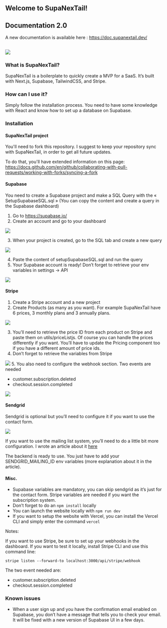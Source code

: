 ## Welcome to SupaNexTail!

## Documentation 2.0

A new documentation is available here : https://doc.supanextail.dev/

## ![](https://lh4.googleusercontent.com/0qrns6BGMEh95de3BAE12YRRJceEACWdH09Yj6r7J5MswKG_R6zv7jcHEOUWFiWa7_2Yr6n6m0gSHg7iLa4lb-E0jEqZH6uJHJg3aNjbYO9LGWtCVV4dIi6BKKYUAMiFfvEOtefl)

### What is SupaNexTail?

SupaNexTail is a boilerplate to quickly create a MVP for a SaaS. It’s built with Next.js, Supabase, TailwindCSS, and Stripe.

### How can I use it?

Simply follow the installation process. You need to have some knowledge with React and know how to set up a database on Supabase.

### Installation

#### SupaNexTail project

You'll need to fork this repository. I suggest to keep your repository sync with SupaNexTail, in order to get all future updates.

To do that, you'll have extended information on this page: https://docs.github.com/en/github/collaborating-with-pull-requests/working-with-forks/syncing-a-fork

#### Supabase

You need to create a Supabase project and make a SQL Query with the « SetupSupabaseSQL.sql » (You can copy the content and create a query in the Supabase dashboard)

1.  Go to https://supabase.io/
2.  Create an account and go to your dashboard

![](https://lh5.googleusercontent.com/8Ry_yqGbMp7-8obVn_62kE4pcyNf5u0FkWe_-Mhec1bHMoGJtCG18HUH2j8DwOyuplOpKoCgoMSOtFvTA3G4kkpDAITo_xI-RgkHo5Brh2aSgcqJjs21ZDsqXD9GxQORw4tn3sPH)

3.  When your project is created, go to the SQL tab and create a new query

![](https://lh6.googleusercontent.com/kg7pBNhb9P49vYOMMVhsD4JiMxXSqRSLFnU_BEDTUH19CYUVEPRmaxg5WC3Ef_M2e5Y23DhV6__h9xFKn2GgXkltWBV4su-h8s8qdsP1GaAGkL1Q7cjqQ-TN57VfnGLD1HZOiCDp)

4.  Paste the content of setupSupabaseSQL.sql and run the query
5.  Your Supabase account is ready! Don’t forget to retrieve your env variables in settings -> API

![](https://lh3.googleusercontent.com/FVmq_BSn4TB6ISx8B7WLa8biEm8kvcexqqzBMLmBtZt30NDz58Q7MV5umD0G_VccZ8LYmE_33z46Z-eLcR4Smg_mnKsU0ybC__tV__Jaet6T_YSJAcebbijvvyFUDLpBOTRty4pV)

#### Stripe

1.  Create a Stripe account and a new project
2.  Create Products (as many as you want). For example SupaNexTail have 6 prices, 3 monthly plans and 3 annually plans.

![](https://lh3.googleusercontent.com/G_MYkYXRoGJb2VhWf9GIP6J5Iis0F2gg1OMdHa6BY-3Rb3VUVGg-fUUOZX6wG1AjFLu-AvgOEml6MkivEZ_8WWaBSrp3OW8lDp7c00o1-TFAa-Z0vCcuL4YTUQcTCuVYQkBbA_Wx)

3.  You’ll need to retrieve the price ID from each product on Stripe and paste them on utils/priceListjs. Of course you can handle the prices differently if you want. You’ll have to update the Pricing component too if you have a different amount of price ids.
4.  Don’t forget to retrieve the variables from Stripe

![](https://lh4.googleusercontent.com/ASiVfOBvKvD_vnKL7rOiVFlyiG6kR_95e6kQHyv7H3grlNt5PRGBhv_pmszrZeJmdF5sWRq41IV4QdwzcoMW0esb9l5pR_aVCCym5I5ksipGhmSCVVaB4gGNa17GUfFD-0DL7HuP) 5. You also need to configure the webhook section. Two events are needed

- customer.subscription.deleted
- checkout.session.completed

![](https://lh3.googleusercontent.com/zYnWdnmHFX2uIpi_UzSIvDvqOP_cO8WWfsL-iRwifqHbiGcUy1322Jj8hMAqfId5oXdHpY26lNg154ASTa5qkoEUtCTnN3JfKVA4WZWAboZVPiaPCp9i4ydV0yuWIfEmtu4NJkhP)

#### Sendgrid

Sendgrid is optional but you’ll need to configure it if you want to use the contact form.

![](https://lh4.googleusercontent.com/9EZ6EcWyc2EEILZJBs2xIEt_eesh2yTMz4WZsm2y8qYgQt-QdiODJfMriwkiBILM3S0iLAGNoN9JETgNp6DOpTIfKgChuY5yaoTBCEzIQwhSflYYJS6EGQrR5s9jRXMHOidTFXf8)

If you want to use the mailing list system, you’ll need to do a little bit more configuration. I wrote an article about it [here](https://dev.to/michael_webdev/create-a-mailing-list-with-sendgrid-and-next-js-41f7)

The backend is ready to use. You just have to add your SENDGRID_MAILING_ID env variables (more explanation about it in the article).

#### Misc.

- Supabase variables are mandatory, you can skip sendgrid as it’s just for the contact form. Stripe variables are needed if you want the subscription system.
- Don’t forget to do an `npm install` locally
- You can launch the website locally with `npm run dev `
- If you want to setup the website with Vercel, you can install the Vercel CLI and simply enter the command `vercel`

Notes:

If you want to use Stripe, be sure to set up your webhooks in the dashboard. If you want to test it locally, install Stripe CLI and use this command line:

```
stripe listen --forward-to localhost:3000/api/stripe/webhook
```

The two event needed are:

- customer.subscription.deleted
- checkout.session.completed

### Known issues

- When a user sign up and you have the confirmation email enabled on Supabase, you don’t have a message that tells you to check your email. It will be fixed with a new version of Supabase UI in a few days.
